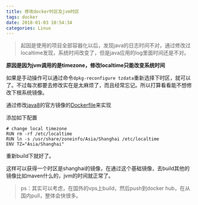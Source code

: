 ```yaml
---
title: 修改docker时区及jvm时区
tags: docker
date: 2018-01-03 10:54:34
categories: Linux
---
```



>起因是使用的项目全部容器化以后，发现java的日志时间不对，通过修改过localtime发现，系统时间改变了，但是java应用的log里面时间还是不对。

**原因是因为jvm调用的是timezone，修改localtime只能改变系统时间**

如果是手动操作可以通过命令`dpkg-reconfigure tzdata`重新选择下时区，就可以了。不过每次都要去修改实在是太麻烦了，而且经常忘记。所以打算看看能不想修改下根系统镜像。

通过修改[java8](https://hub.docker.com/_/java/)的官方镜像的[Dockerfile](https://github.com/docker-library/openjdk/blob/master/8-jdk/Dockerfile)来实现
<!-- more -->

添加如下配置

```
# change local timezone
RUN rm -rf /etc/localtime
RUN ln -s /usr/share/zoneinfo/Asia/Shanghai /etc/localtime
ENV TZ="Asia/Shanghai"
```
重新build下就好了。

这样可以获得一个时区是shanghai的镜像，在通过这个基础镜像，去build其他的镜像比如maven什么的，jvm的时间就正常了。

>ps：其实可以考虑，在国外的vps上build，然后push到docker hub，在从国内pull，整体会快很多。
